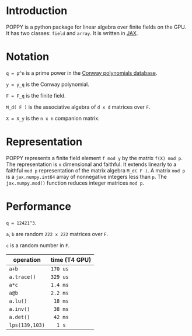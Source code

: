# Introduction
POPPY is a python package for linear algebra over finite fields on the GPU. It has two classes: `field` and `array`. It is written in [JAX](https://github.com/google/jax).



# Notation
`q = p^n` is a prime power in the [Conway polynomials database](https://github.com/sagemath/conway-polynomials).

`y = y_q` is the Conway polynomial. 

`F = F_q` is the finite field.

`M_d( F )` is the associative algebra of `d x d` matrices over `F`.

`X = X_y` is the `n x n` companion matrix.


# Representation
POPPY represents a finite field element `f mod y` by the matrix `f(X) mod p`. The representation is `n` dimensional and faithful. It extends linearly to a faithful `mod p` representation 
of the matrix algebra `M_d( F )`. A matrix `mod p` is a `jax.numpy.int64` array of nonnegative integers less than `p`. The `jax.numpy.mod()` function reduces integer matrices `mod p`.

# Performance

`q = 12421^3`.
 
`a`, `b` are random `222 x 222` matrices over `F`.

`c` is a random number in `F`.

| operation  | time (T4 GPU) |
| ------------- | ------------- |
| `a+b`  | `170 us`  |
| `a.trace()` | `329 us` |
| `a*c`  | `1.4 ms`  |
| `a@b`  | `2.2 ms`  |
| `a.lu()`  | ` 18 ms`  |
| `a.inv()`  | ` 38 ms`  |
| `a.det()`  | ` 42 ms`  |
| `lps(139,103)` | `  1 s` |

